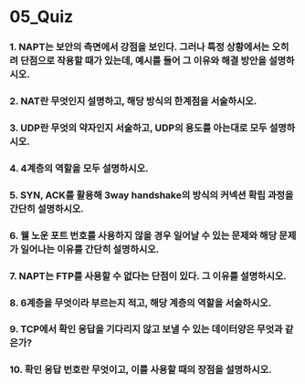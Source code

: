 # 05_Quiz

### 1. NAPT는 보안의 측면에서 강점을 보인다. 그러나 특정 상황에서는 오히려 단점으로 작용할 때가 있는데, 예시를 들어 그 이유와 해결 방안을 설명하시오.

### 2. NAT란 무엇인지 설명하고, 해당 방식의 한계점을 서술하시오.

### 3. UDP란 무엇의 약자인지 서술하고, UDP의 용도를 아는대로 모두 설명하시오.

### 4. 4계층의 역할을 모두 설명하시오.

### 5. SYN, ACK를 활용해 3way handshake의 방식의 커넥션 확립 과정을 간단히 설명하시오.

### 6. 웰 노운 포트 번호를 사용하지 않을 경우 일어날 수 있는 문제와 해당 문제가 일어나는 이유를 간단히 설명하시오.

### 7. NAPT는 FTP를 사용할 수 없다는 단점이 있다. 그 이유를 설명하시오.

### 8. 6계층을 무엇이라 부르는지 적고, 해당 계층의 역할을 서술하시오.

### 9. TCP에서 확인 응답을 기다리지 않고 보낼 수 있는 데이터양은 무엇과 같은가?

### 10. 확인 응답 번호란 무엇이고, 이를 사용할 때의 장점을 설명하시오.